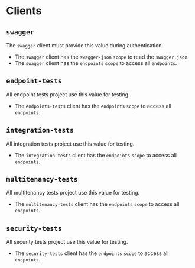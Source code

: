 # Clients

## `swagger`

  The `swagger` client must provide this value during authentication. 

  * The `swagger` client has the `swagger-json` `scope` to read the `swagger.json`.
  * The `swagger` client has the `endpoints` `scope` to access all `endpoints`.

## `endpoint-tests`

  All endpoint tests project use this value for testing. 

  * The `endpoints-tests` client has the `endpoints` `scope` to access all `endpoints`.

## `integration-tests`

  All integration tests project use this value for testing. 

  * The `integration-tests` client has the `endpoints` `scope` to access all `endpoints`.

## `multitenancy-tests`

  All multitenancy tests project use this value for testing. 

  * The `multitenancy-tests` client has the `endpoints` `scope` to access all `endpoints`.

## `security-tests`

  All security tests project use this value for testing. 

  * The `security-tests` client has the `endpoints` `scope` to access all `endpoints`.
